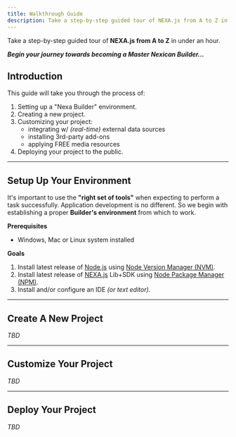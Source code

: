 ```yaml
---
title: Walkthrough Guide
description: Take a step-by-step guided tour of NEXA.js from A to Z in under an hour.
---
```


Take a step-by-step guided tour of __NEXA.js from A to Z__ in under an hour.

___Begin your journey towards becoming a Master Nexican Builder...___


## Introduction

This guide will take you through the process of:
1. Setting up a "Nexa Builder" environment.
2. Creating a new project.
3. Customizing your project:
    - integrating w/ _(real-time)_ external data sources
    - installing 3rd-party add-ons
    - applying FREE media resources
4. Deploying your project to the public.

---

## Setup Up Your Environment

It's important to use the __"right set of tools"__ when expecting to perform a task successfully. Application development is no different. So we begin with establishing a proper __Builder's environment__ from which to work.

__Prerequisites__

- Windows, Mac or Linux system installed

__Goals__

1. Install latest release of [Node.js](https://nodejs.org/) using [Node Version Manager (NVM)](https://github.com/nvm-sh/nvm).
0. Install latest release of [NEXA.js](https://www.npmjs.com/package/nexajs) Lib+SDK using [Node Package Manager (NPM)](https://www.npmjs.com/).
0. Install and/or configure an IDE _(or text editor)_.

---

## Create A New Project

_TBD_

---

## Customize Your Project

_TBD_

---

## Deploy Your Project

_TBD_
